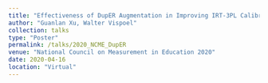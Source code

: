 ```yaml
---
title: "Effectiveness of DupER Augmentation in Improving IRT-3PL Calibrations with Small Samples"
author: "Guanlan Xu, Walter Vispoel"
collection: talks
type: "Poster"
permalink: /talks/2020_NCME_DupER
venue: "National Council on Measurement in Education 2020"
date: 2020-04-16
location: "Virtual"
---
```



